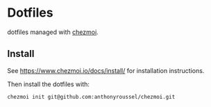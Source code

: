 # Dotfiles

dotfiles managed with [chezmoi](https://github.com/twpayne/chezmoi).

## Install

See https://www.chezmoi.io/docs/install/ for installation instructions.

Then install the dotfiles with:

```bash
chezmoi init git@github.com:anthonyroussel/chezmoi.git
```
